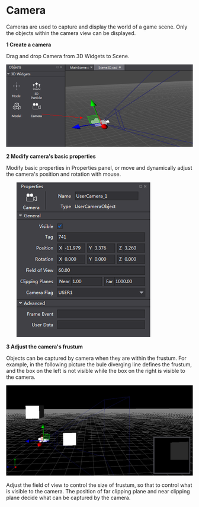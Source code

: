 # Camera

Cameras are used to capture and display the world of a game scene. Only the objects within the camera view can be displayed. 

**1 Create a camera** 

Drag and drop Camera from 3D Widgets to Scene. 

![image](res_en/image0001.png)
 
**2 Modify camera's basic properties**

Modify basic properties in Properties panel, or move and dynamically adjust the camera's position and rotation with mouse. 

&emsp;&emsp;![image](res_en/image0002.png)
 
**3 Adjust the camera's frustum**

Objects can be captured by camera when they are within the frustum. For example, in the following picture the bule diverging line defines the frustum, and the box on the left is not visible while the box on the right is visible to the camera.  

![image](res_en/image0003.png)

Adjust the field of view to control the size of frustum, so that to control what is visible to the camera. The position of far clipping plane and near clipping plane decide what can be captured by the camera. 


